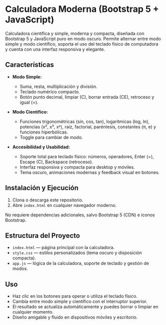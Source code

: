 # Calculadora Moderna (Bootstrap 5 + JavaScript)

Calculadora científica y simple, moderna y compacta, diseñada con Bootstrap 5 y JavaScript puro en modo oscuro. Permite alternar entre modo simple y modo científico, soporta el uso del teclado físico de computadora y cuenta con una interfaz responsiva y elegante.

## Características

- **Modo Simple:**
  - Suma, resta, multiplicación y división.
  - Teclado numérico compacto.
  - Botón punto decimal, limpiar (C), borrar entrada (CE), retroceso y igual (=).

- **Modo Científico:**
  - Funciones trigonométricas (sin, cos, tan), logarítmicas (log, ln), potencias (x², x³, xʸ), raíz, factorial, paréntesis, constantes (π, e) y funciones hiperbólicas.
  - Toggle para cambiar de modo.

- **Accesibilidad y Usabilidad:**
  - Soporte total para teclado físico: números, operadores, Enter (=), Escape (C), Backspace (retroceso).
  - Interfaz responsiva y compacta para desktop y móviles.
  - Tema oscuro, animaciones modernas y feedback visual en botones.

## Instalación y Ejecución

1. Clona o descarga este repositorio.
2. Abre `index.html` en cualquier navegador moderno.

No requiere dependencias adicionales, salvo Bootstrap 5 (CDN) e íconos Bootstrap.

## Estructura del Proyecto

- `index.html`  — página principal con la calculadora.
- `style.css`   — estilos personalizados (tema oscuro y disposición compacta).
- `app.js`      — lógica de la calculadora, soporte de teclado y gestión de modos.

## Uso

- Haz clic en los botones para operar o utiliza el teclado físico.
- Cambia entre modo simple y científico con el interruptor superior.
- El resultado se actualiza automáticamente y puedes borrar o limpiar en cualquier momento.
- Diseño amigable y fluido en dispositivos móviles y escritorio.
